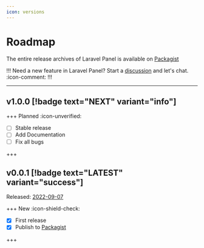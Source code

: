 ```yaml
---
icon: versions
---
```


# Roadmap

The entire release archives of Laravel Panel is available on [Packagist](https://packagist.org/packages/lazysoft/laravel-panel)

!!!
Need a new feature in Laravel Panel? Start a [discussion](https://github.com/lazysoft-ir/laravel-panel/discussions) and let's chat. :icon-comment:
!!!

---

## v1.0.0 [!badge text="NEXT" variant="info"]

+++ Planned :icon-unverified:

- [ ] Stable release
- [ ] Add Documentation
- [ ] Fix all bugs

+++

## v0.0.1 [!badge text="LATEST" variant="success"]

Released: [2022-09-07](https://github.com/lazysoft-ir/laravel-panel/releases/tag/v0.0.1)

+++ New :icon-shield-check:

- [x] First release
- [x] Publish to [Packagist](https://packagist.org/packages/lazysoft/laravel-panel)

+++